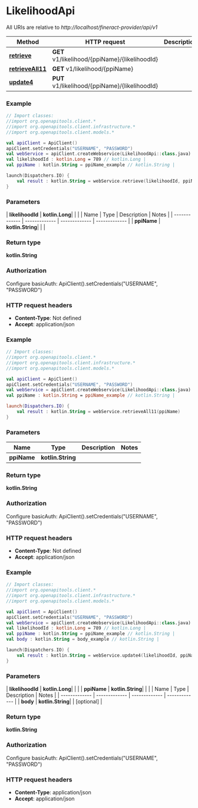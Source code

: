# LikelihoodApi

All URIs are relative to *http://localhost/fineract-provider/api/v1*

| Method | HTTP request | Description |
| ------------- | ------------- | ------------- |
| [**retrieve**](LikelihoodApi.md#retrieve) | **GET** v1/likelihood/{ppiName}/{likelihoodId} |  |
| [**retrieveAll11**](LikelihoodApi.md#retrieveAll11) | **GET** v1/likelihood/{ppiName} |  |
| [**update4**](LikelihoodApi.md#update4) | **PUT** v1/likelihood/{ppiName}/{likelihoodId} |  |





### Example
```kotlin
// Import classes:
//import org.openapitools.client.*
//import org.openapitools.client.infrastructure.*
//import org.openapitools.client.models.*

val apiClient = ApiClient()
apiClient.setCredentials("USERNAME", "PASSWORD")
val webService = apiClient.createWebservice(LikelihoodApi::class.java)
val likelihoodId : kotlin.Long = 789 // kotlin.Long | 
val ppiName : kotlin.String = ppiName_example // kotlin.String | 

launch(Dispatchers.IO) {
    val result : kotlin.String = webService.retrieve(likelihoodId, ppiName)
}
```

### Parameters
| **likelihoodId** | **kotlin.Long**|  | |
| Name | Type | Description  | Notes |
| ------------- | ------------- | ------------- | ------------- |
| **ppiName** | **kotlin.String**|  | |

### Return type

**kotlin.String**

### Authorization


Configure basicAuth:
    ApiClient().setCredentials("USERNAME", "PASSWORD")

### HTTP request headers

 - **Content-Type**: Not defined
 - **Accept**: application/json




### Example
```kotlin
// Import classes:
//import org.openapitools.client.*
//import org.openapitools.client.infrastructure.*
//import org.openapitools.client.models.*

val apiClient = ApiClient()
apiClient.setCredentials("USERNAME", "PASSWORD")
val webService = apiClient.createWebservice(LikelihoodApi::class.java)
val ppiName : kotlin.String = ppiName_example // kotlin.String | 

launch(Dispatchers.IO) {
    val result : kotlin.String = webService.retrieveAll11(ppiName)
}
```

### Parameters
| Name | Type | Description  | Notes |
| ------------- | ------------- | ------------- | ------------- |
| **ppiName** | **kotlin.String**|  | |

### Return type

**kotlin.String**

### Authorization


Configure basicAuth:
    ApiClient().setCredentials("USERNAME", "PASSWORD")

### HTTP request headers

 - **Content-Type**: Not defined
 - **Accept**: application/json




### Example
```kotlin
// Import classes:
//import org.openapitools.client.*
//import org.openapitools.client.infrastructure.*
//import org.openapitools.client.models.*

val apiClient = ApiClient()
apiClient.setCredentials("USERNAME", "PASSWORD")
val webService = apiClient.createWebservice(LikelihoodApi::class.java)
val likelihoodId : kotlin.Long = 789 // kotlin.Long | 
val ppiName : kotlin.String = ppiName_example // kotlin.String | 
val body : kotlin.String = body_example // kotlin.String | 

launch(Dispatchers.IO) {
    val result : kotlin.String = webService.update4(likelihoodId, ppiName, body)
}
```

### Parameters
| **likelihoodId** | **kotlin.Long**|  | |
| **ppiName** | **kotlin.String**|  | |
| Name | Type | Description  | Notes |
| ------------- | ------------- | ------------- | ------------- |
| **body** | **kotlin.String**|  | [optional] |

### Return type

**kotlin.String**

### Authorization


Configure basicAuth:
    ApiClient().setCredentials("USERNAME", "PASSWORD")

### HTTP request headers

 - **Content-Type**: application/json
 - **Accept**: application/json

